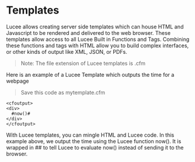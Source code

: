 # Templates

Lucee allows creating server side templates which can house HTML and Javascript to be rendered and delivered to the web browser. These templates allow access to all Lucee Built in Functions and Tags. Combining these functions and tags with HTML allow you to build complex interfaces, or other kinds of output like XML, JSON, or PDFs. 

>Note: The file extension of Lucee templates is .cfm

Here is an example of a Lucee Template which outputs the time for a webpage


>Save this code as mytemplate.cfm
```
<cfoutput>
<div>
  #now()#
</div>
</cfoutput>
```

With Lucee templates, you can mingle HTML and Lucee code. In this example above, we output the time using the Lucee function now(). It is wrapped in ## to tell Lucee to evaluate now() instead of sending it to the browser.

